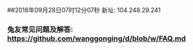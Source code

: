 ##2018年09月28日07时12分07秒 新址: 104.248.29.241
### 兔友常见问题及解答: https://github.com/wanggonging/d/blob/w/FAQ.md
